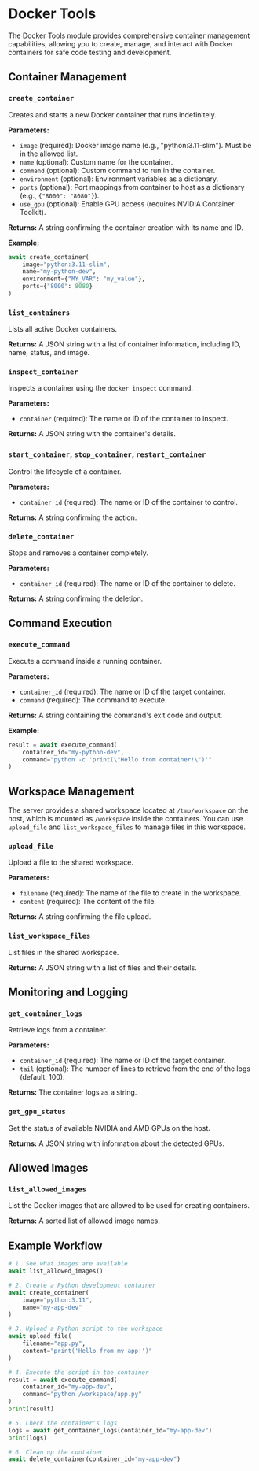 # Docker Tools

The Docker Tools module provides comprehensive container management capabilities, allowing you to create, manage, and interact with Docker containers for safe code testing and development.

## Container Management

### `create_container`
Creates and starts a new Docker container that runs indefinitely.

**Parameters:**
- `image` (required): Docker image name (e.g., "python:3.11-slim"). Must be in the allowed list.
- `name` (optional): Custom name for the container.
- `command` (optional): Custom command to run in the container.
- `environment` (optional): Environment variables as a dictionary.
- `ports` (optional): Port mappings from container to host as a dictionary (e.g., `{"8000": "8080"}`).
- `use_gpu` (optional): Enable GPU access (requires NVIDIA Container Toolkit).

**Returns:** A string confirming the container creation with its name and ID.

**Example:**
```python
await create_container(
    image="python:3.11-slim",
    name="my-python-dev",
    environment={"MY_VAR": "my_value"},
    ports={"8000": 8080}
)
```

### `list_containers`
Lists all active Docker containers.

**Returns:** A JSON string with a list of container information, including ID, name, status, and image.

### `inspect_container`
Inspects a container using the `docker inspect` command.

**Parameters:**
- `container` (required): The name or ID of the container to inspect.

**Returns:** A JSON string with the container's details.

### `start_container`, `stop_container`, `restart_container`
Control the lifecycle of a container.

**Parameters:**
- `container_id` (required): The name or ID of the container to control.

**Returns:** A string confirming the action.

### `delete_container`
Stops and removes a container completely.

**Parameters:**
- `container_id` (required): The name or ID of the container to delete.

**Returns:** A string confirming the deletion.

## Command Execution

### `execute_command`
Execute a command inside a running container.

**Parameters:**
- `container_id` (required): The name or ID of the target container.
- `command` (required): The command to execute.

**Returns:** A string containing the command's exit code and output.

**Example:**
```python
result = await execute_command(
    container_id="my-python-dev",
    command="python -c 'print(\"Hello from container!\")'"
)
```

## Workspace Management

The server provides a shared workspace located at `/tmp/workspace` on the host, which is mounted as `/workspace` inside the containers. You can use `upload_file` and `list_workspace_files` to manage files in this workspace.

### `upload_file`
Upload a file to the shared workspace.

**Parameters:**
- `filename` (required): The name of the file to create in the workspace.
- `content` (required): The content of the file.

**Returns:** A string confirming the file upload.

### `list_workspace_files`
List files in the shared workspace.

**Returns:** A JSON string with a list of files and their details.

## Monitoring and Logging

### `get_container_logs`
Retrieve logs from a container.

**Parameters:**
- `container_id` (required): The name or ID of the target container.
- `tail` (optional): The number of lines to retrieve from the end of the logs (default: 100).

**Returns:** The container logs as a string.

### `get_gpu_status`
Get the status of available NVIDIA and AMD GPUs on the host.

**Returns:** A JSON string with information about the detected GPUs.

## Allowed Images

### `list_allowed_images`
List the Docker images that are allowed to be used for creating containers.

**Returns:** A sorted list of allowed image names.

## Example Workflow

```python
# 1. See what images are available
await list_allowed_images()

# 2. Create a Python development container
await create_container(
    image="python:3.11",
    name="my-app-dev"
)

# 3. Upload a Python script to the workspace
await upload_file(
    filename="app.py",
    content="print('Hello from my app!')"
)

# 4. Execute the script in the container
result = await execute_command(
    container_id="my-app-dev",
    command="python /workspace/app.py"
)
print(result)

# 5. Check the container's logs
logs = await get_container_logs(container_id="my-app-dev")
print(logs)

# 6. Clean up the container
await delete_container(container_id="my-app-dev")
```
